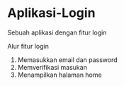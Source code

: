 # Aplikasi-Login
Sebuah aplikasi dengan fitur login

Alur fitur login
1. Memasukkan email dan password
2. Memverifikasi masukan
3. Menampilkan halaman home
